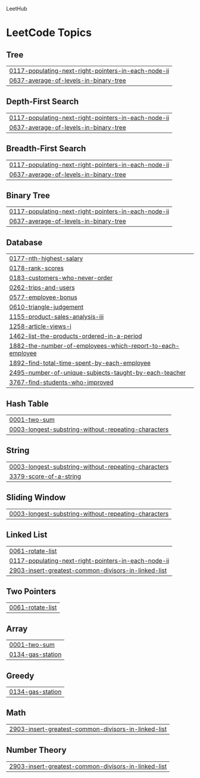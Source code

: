 LeetHub
<!---LeetCode Topics Start-->
# LeetCode Topics
## Tree
|  |
| ------- |
| [0117-populating-next-right-pointers-in-each-node-ii](https://github.com/yu-heejin/LeetHub/tree/master/0117-populating-next-right-pointers-in-each-node-ii) |
| [0637-average-of-levels-in-binary-tree](https://github.com/yu-heejin/LeetHub/tree/master/0637-average-of-levels-in-binary-tree) |
## Depth-First Search
|  |
| ------- |
| [0117-populating-next-right-pointers-in-each-node-ii](https://github.com/yu-heejin/LeetHub/tree/master/0117-populating-next-right-pointers-in-each-node-ii) |
| [0637-average-of-levels-in-binary-tree](https://github.com/yu-heejin/LeetHub/tree/master/0637-average-of-levels-in-binary-tree) |
## Breadth-First Search
|  |
| ------- |
| [0117-populating-next-right-pointers-in-each-node-ii](https://github.com/yu-heejin/LeetHub/tree/master/0117-populating-next-right-pointers-in-each-node-ii) |
| [0637-average-of-levels-in-binary-tree](https://github.com/yu-heejin/LeetHub/tree/master/0637-average-of-levels-in-binary-tree) |
## Binary Tree
|  |
| ------- |
| [0117-populating-next-right-pointers-in-each-node-ii](https://github.com/yu-heejin/LeetHub/tree/master/0117-populating-next-right-pointers-in-each-node-ii) |
| [0637-average-of-levels-in-binary-tree](https://github.com/yu-heejin/LeetHub/tree/master/0637-average-of-levels-in-binary-tree) |
## Database
|  |
| ------- |
| [0177-nth-highest-salary](https://github.com/yu-heejin/LeetHub/tree/master/0177-nth-highest-salary) |
| [0178-rank-scores](https://github.com/yu-heejin/LeetHub/tree/master/0178-rank-scores) |
| [0183-customers-who-never-order](https://github.com/yu-heejin/LeetHub/tree/master/0183-customers-who-never-order) |
| [0262-trips-and-users](https://github.com/yu-heejin/LeetHub/tree/master/0262-trips-and-users) |
| [0577-employee-bonus](https://github.com/yu-heejin/LeetHub/tree/master/0577-employee-bonus) |
| [0610-triangle-judgement](https://github.com/yu-heejin/LeetHub/tree/master/0610-triangle-judgement) |
| [1155-product-sales-analysis-iii](https://github.com/yu-heejin/LeetHub/tree/master/1155-product-sales-analysis-iii) |
| [1258-article-views-i](https://github.com/yu-heejin/LeetHub/tree/master/1258-article-views-i) |
| [1462-list-the-products-ordered-in-a-period](https://github.com/yu-heejin/LeetHub/tree/master/1462-list-the-products-ordered-in-a-period) |
| [1882-the-number-of-employees-which-report-to-each-employee](https://github.com/yu-heejin/LeetHub/tree/master/1882-the-number-of-employees-which-report-to-each-employee) |
| [1892-find-total-time-spent-by-each-employee](https://github.com/yu-heejin/LeetHub/tree/master/1892-find-total-time-spent-by-each-employee) |
| [2495-number-of-unique-subjects-taught-by-each-teacher](https://github.com/yu-heejin/LeetHub/tree/master/2495-number-of-unique-subjects-taught-by-each-teacher) |
| [3767-find-students-who-improved](https://github.com/yu-heejin/LeetHub/tree/master/3767-find-students-who-improved) |
## Hash Table
|  |
| ------- |
| [0001-two-sum](https://github.com/yu-heejin/LeetHub/tree/master/0001-two-sum) |
| [0003-longest-substring-without-repeating-characters](https://github.com/yu-heejin/LeetHub/tree/master/0003-longest-substring-without-repeating-characters) |
## String
|  |
| ------- |
| [0003-longest-substring-without-repeating-characters](https://github.com/yu-heejin/LeetHub/tree/master/0003-longest-substring-without-repeating-characters) |
| [3379-score-of-a-string](https://github.com/yu-heejin/LeetHub/tree/master/3379-score-of-a-string) |
## Sliding Window
|  |
| ------- |
| [0003-longest-substring-without-repeating-characters](https://github.com/yu-heejin/LeetHub/tree/master/0003-longest-substring-without-repeating-characters) |
## Linked List
|  |
| ------- |
| [0061-rotate-list](https://github.com/yu-heejin/LeetHub/tree/master/0061-rotate-list) |
| [0117-populating-next-right-pointers-in-each-node-ii](https://github.com/yu-heejin/LeetHub/tree/master/0117-populating-next-right-pointers-in-each-node-ii) |
| [2903-insert-greatest-common-divisors-in-linked-list](https://github.com/yu-heejin/LeetHub/tree/master/2903-insert-greatest-common-divisors-in-linked-list) |
## Two Pointers
|  |
| ------- |
| [0061-rotate-list](https://github.com/yu-heejin/LeetHub/tree/master/0061-rotate-list) |
## Array
|  |
| ------- |
| [0001-two-sum](https://github.com/yu-heejin/LeetHub/tree/master/0001-two-sum) |
| [0134-gas-station](https://github.com/yu-heejin/LeetHub/tree/master/0134-gas-station) |
## Greedy
|  |
| ------- |
| [0134-gas-station](https://github.com/yu-heejin/LeetHub/tree/master/0134-gas-station) |
## Math
|  |
| ------- |
| [2903-insert-greatest-common-divisors-in-linked-list](https://github.com/yu-heejin/LeetHub/tree/master/2903-insert-greatest-common-divisors-in-linked-list) |
## Number Theory
|  |
| ------- |
| [2903-insert-greatest-common-divisors-in-linked-list](https://github.com/yu-heejin/LeetHub/tree/master/2903-insert-greatest-common-divisors-in-linked-list) |
<!---LeetCode Topics End-->
